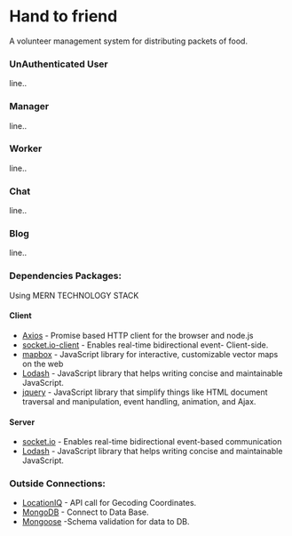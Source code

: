 # Hand to friend
A volunteer management system for distributing packets of food.



### UnAuthenticated User
line..


### Manager
line..

### Worker
line..





### Chat
line..


### Blog
line..


### Dependencies Packages:
Using MERN TECHNOLOGY STACK
#### Client
* [Axios](https://github.com/axios/axios) - Promise based HTTP client for the browser and node.js
* [socket.io-client](https://github.com/socketio/socket.io-client) - Enables real-time bidirectional event- Client-side.
* [mapbox](https://github.com/mapbox/mapbox-gl-js) - JavaScript library for interactive, customizable vector maps on the web
* [Lodash](https://github.com/lodash/lodash) - JavaScript library that helps writing concise and maintainable JavaScript.
* [jquery](https://github.com/jquery/jquery) - JavaScript library that simplify things like HTML document traversal and manipulation, event handling, animation, and Ajax.

#### Server
* [socket.io](https://github.com/socketio/socket.io) - Enables real-time bidirectional event-based communication
* [Lodash](https://github.com/lodash/lodash) - JavaScript library that helps writing concise and maintainable JavaScript.




### Outside Connections:
* [LocationIQ](https://locationiq.com/docs) - API call for Gecoding Coordinates.
* [MongoDB](https://docs.mongodb.com/) - Connect to Data Base.
* [Mongoose](https://mongoosejs.com/docs/connections.html) -Schema validation for data to DB.






